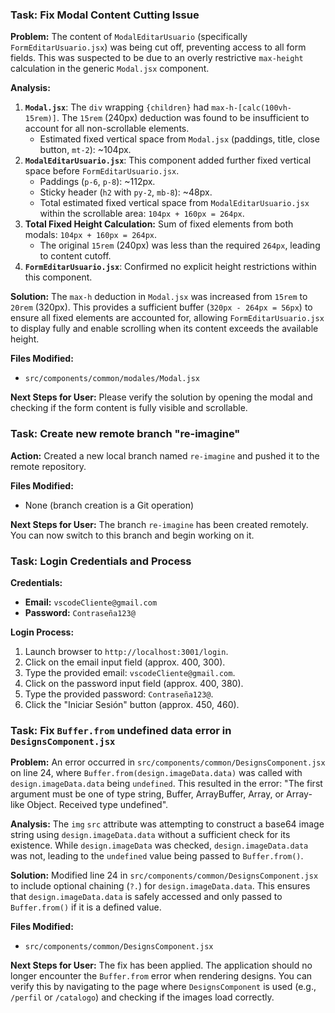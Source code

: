 ### Task: Fix Modal Content Cutting Issue

**Problem:** The content of `ModalEditarUsuario` (specifically `FormEditarUsuario.jsx`) was being cut off, preventing access to all form fields. This was suspected to be due to an overly restrictive `max-height` calculation in the generic `Modal.jsx` component.

**Analysis:**
1.  **`Modal.jsx`**: The `div` wrapping `{children}` had `max-h-[calc(100vh-15rem)]`. The `15rem` (240px) deduction was found to be insufficient to account for all non-scrollable elements.
    *   Estimated fixed vertical space from `Modal.jsx` (paddings, title, close button, `mt-2`): ~104px.
2.  **`ModalEditarUsuario.jsx`**: This component added further fixed vertical space before `FormEditarUsuario.jsx`.
    *   Paddings (`p-6`, `p-8`): ~112px.
    *   Sticky header (`h2` with `py-2`, `mb-8`): ~48px.
    *   Total estimated fixed vertical space from `ModalEditarUsuario.jsx` within the scrollable area: `104px + 160px = 264px`.
3.  **Total Fixed Height Calculation:** Sum of fixed elements from both modals: `104px + 160px = 264px`.
    *   The original `15rem` (240px) was less than the required `264px`, leading to content cutoff.
4.  **`FormEditarUsuario.jsx`**: Confirmed no explicit height restrictions within this component.

**Solution:**
The `max-h` deduction in `Modal.jsx` was increased from `15rem` to `20rem` (320px). This provides a sufficient buffer (`320px - 264px = 56px`) to ensure all fixed elements are accounted for, allowing `FormEditarUsuario.jsx` to display fully and enable scrolling when its content exceeds the available height.

**Files Modified:**
- `src/components/common/modales/Modal.jsx`

**Next Steps for User:**
Please verify the solution by opening the modal and checking if the form content is fully visible and scrollable.

### Task: Create new remote branch "re-imagine"

**Action:** Created a new local branch named `re-imagine` and pushed it to the remote repository.

**Files Modified:**
- None (branch creation is a Git operation)

**Next Steps for User:**
The branch `re-imagine` has been created remotely. You can now switch to this branch and begin working on it.

### Task: Login Credentials and Process

**Credentials:**
- **Email:** `vscodeCliente@gmail.com`
- **Password:** `Contraseña123@`

**Login Process:**
1. Launch browser to `http://localhost:3001/login`.
2. Click on the email input field (approx. 400, 300).
3. Type the provided email: `vscodeCliente@gmail.com`.
4. Click on the password input field (approx. 400, 380).
5. Type the provided password: `Contraseña123@`.
6. Click the "Iniciar Sesión" button (approx. 450, 460).

### Task: Fix `Buffer.from` undefined data error in `DesignsComponent.jsx`

**Problem:** An error occurred in `src/components/common/DesignsComponent.jsx` on line 24, where `Buffer.from(design.imageData.data)` was called with `design.imageData.data` being `undefined`. This resulted in the error: "The first argument must be one of type string, Buffer, ArrayBuffer, Array, or Array-like Object. Received type undefined".

**Analysis:**
The `img` `src` attribute was attempting to construct a base64 image string using `design.imageData.data` without a sufficient check for its existence. While `design.imageData` was checked, `design.imageData.data` was not, leading to the `undefined` value being passed to `Buffer.from()`.

**Solution:**
Modified line 24 in `src/components/common/DesignsComponent.jsx` to include optional chaining (`?.`) for `design.imageData.data`. This ensures that `design.imageData.data` is safely accessed and only passed to `Buffer.from()` if it is a defined value.

**Files Modified:**
- `src/components/common/DesignsComponent.jsx`

**Next Steps for User:**
The fix has been applied. The application should no longer encounter the `Buffer.from` error when rendering designs. You can verify this by navigating to the page where `DesignsComponent` is used (e.g., `/perfil` or `/catalogo`) and checking if the images load correctly.
